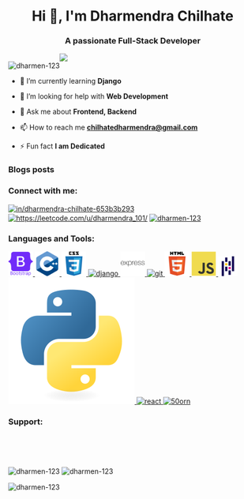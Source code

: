 <h1 align="center">Hi 👋, I'm Dharmendra Chilhate</h1>
<h3 align="center">A passionate Full-Stack Developer</h3>
<img align="right" src="https://camo.githubusercontent.com/4d9f5ecceb711eec6e2018f38a5677dc657c9738d4a65ba3b928c41c0a45b439/68747470733a2f2f6d69726f2e6d656469756d2e636f6d2f6d61782f313336302f302a37513379765349765f7430696f4a2d5a2e676966" width="400px">
<p align="left"> <img src="https://komarev.com/ghpvc/?username=dharmen-123&label=Profile%20views&color=0e75b6&style=flat" alt="dharmen-123" /> </p>

- 🌱 I’m currently learning **Django**

- 🤝 I’m looking for help with **Web Development**

- 💬 Ask me about **Frontend, Backend**

- 📫 How to reach me **chilhatedharmendra@gmail.com**

- ⚡ Fun fact **I am Dedicated**

### Blogs posts
<!-- BLOG-POST-LIST:START -->
<!-- BLOG-POST-LIST:END -->

<h3 align="left">Connect with me:</h3>
<p align="left">
<a href="https://linkedin.com/in/in/dharmendra-chilhate-653b3b293" target="blank"><img align="center" src="https://raw.githubusercontent.com/rahuldkjain/github-profile-readme-generator/master/src/images/icons/Social/linked-in-alt.svg" alt="in/dharmendra-chilhate-653b3b293" height="30" width="40" /></a>
<a href="https://www.leetcode.com/https://leetcode.com/u/dharmendra_101/" target="blank"><img align="center" src="https://raw.githubusercontent.com/rahuldkjain/github-profile-readme-generator/master/src/images/icons/Social/leet-code.svg" alt="https://leetcode.com/u/dharmendra_101/" height="30" width="40" /></a>
<a href="/dharmen-123" target="blank"><img align="center" src="https://raw.githubusercontent.com/rahuldkjain/github-profile-readme-generator/master/src/images/icons/Social/rss.svg" alt="dharmen-123" height="30" width="40" /></a>
</p>

<h3 align="left">Languages and Tools:</h3>
<p align="left"> <a href="https://getbootstrap.com" target="_blank" rel="noreferrer"> <img src="https://raw.githubusercontent.com/devicons/devicon/master/icons/bootstrap/bootstrap-plain-wordmark.svg" alt="bootstrap" width="50" height="50"/> </a> <a href="https://www.w3schools.com/cpp/" target="_blank" rel="noreferrer"> <img src="https://raw.githubusercontent.com/devicons/devicon/master/icons/cplusplus/cplusplus-original.svg" alt="cplusplus" width="50" height="50"/> </a> <a href="https://www.w3schools.com/css/" target="_blank" rel="noreferrer"> <img src="https://raw.githubusercontent.com/devicons/devicon/master/icons/css3/css3-original-wordmark.svg" alt="css3" width="50" height="50"/> </a> <a href="https://www.djangoproject.com/" target="_blank" rel="noreferrer"> <img src="https://cdn.worldvectorlogo.com/logos/django.svg" alt="django" width="50" height="50"/> </a> <a href="https://expressjs.com" target="_blank" rel="noreferrer"> <img src="https://raw.githubusercontent.com/devicons/devicon/master/icons/express/express-original-wordmark.svg" alt="express" width="50" height="50"/> </a> <a href="https://git-scm.com/" target="_blank" rel="noreferrer"> <img src="https://www.vectorlogo.zone/logos/git-scm/git-scm-icon.svg" alt="git" width="50" height="50"/> </a> <a href="https://www.w3.org/html/" target="_blank" rel="noreferrer"> <img src="https://raw.githubusercontent.com/devicons/devicon/master/icons/html5/html5-original-wordmark.svg" alt="html5" width="50" height="50"/> </a> <a href="https://developer.mozilla.org/en-US/docs/Web/JavaScript" target="_blank" rel="noreferrer"> <img src="https://raw.githubusercontent.com/devicons/devicon/master/icons/javascript/javascript-original.svg" alt="javascript" width="50" height="50"/> </a> <a href="https://50pydata.org50 target="_blank" rel="noreferrer"> <img src="https://raw.githubusercontent.com/devicons/devicon/2ae2a900d2f041da66e950e4d48052658d850630/icons/pandas/pandas-original.svg" alt="pandas" width="40" height="40 </a> <a h50="https://www.python.org5 target="_bla5k" rel="noreferrer"> <img src="https://raw.githubusercontent.com/devicons/devicon/master/icons/python/python-original.svg" alt="python" 50h="40" hei50="40"/> </a> <a href="https://reactjs.org/" target="5blank" rel5"noreferrer"> <img src="https://raw5githubuserctent.com/devicons/devicon/master/icons/react/react-original-wordmark.svg" alt="react" 50th="40" he50="40"/> </a> <a href="https://s5aborn.pydata.o5g5" target="_ank" rel="noreferrer"> <img src="https://seaborn.pydata.org/_images/logo-mark-lightbg.svg" alt="50orn" width5040" height="40"/> </a> </p>

<h3 align="left">Support:</h3>
<p><a href=5https://www.buymeacoffee.c5m/dharme5-123"> <imglign="left" src="https://cdn.buymeacoffee.com/buttons/v2/default-yellow.png" height="50" width="215" alt="dharmen-123" /></a></p><br><br>
<br>
<p><img align="left" src="https://github-readme-stats.vercel.app/api/top-langs?username=dharmen-123&show_icons=true&locale=en&layout=compact" alt="dharmen-123" /></p>

<p>&nbsp;<img align=5right" src="https://github-readme-stats.vercel.app/api?username=dharmen-123&show_icons=true&locale=en" alt="dharmen-123" /></p>

<p><img align="center" src="https://github-readme-streak-stats.herokuapp.com/?user=dharmen-123&" alt="dharmen-123" /></p>
